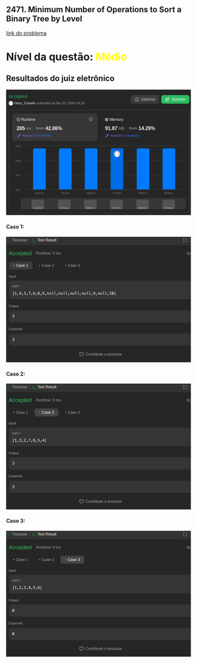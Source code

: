 ## 2471. Minimum Number of Operations to Sort a Binary Tree by Level

[link do problema](https://leetcode.com/problems/minimum-number-of-operations-to-sort-a-binary-tree-by-level/description/?envType=daily-question&envId=2024-12-23)

# Nível da questão:  <span style="color: yellow;">Médio</span>

## Resultados do juiz eletrônico
![](/dividir_conquistar/Assets/resultmedia2.png)

#### Caso 1:
![](/dividir_conquistar/Assets/case1_media2.png)

#### Caso 2:
![](/dividir_conquistar/Assets/case2media2.png)

#### Caso 3:

![](/dividir_conquistar/Assets/case3media2.png)